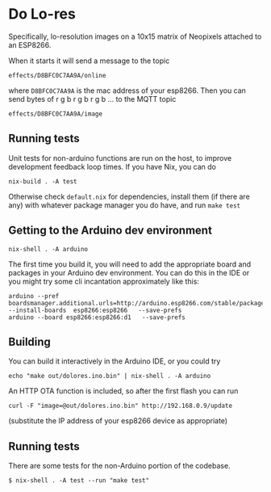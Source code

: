 # Do Lo-res

Specifically, lo-resolution images on a 10x15 matrix of Neopixels
attached to an ESP8266.

When it starts it will send a message to the topic

    effects/D8BFC0C7AA9A/online

where `D8BFC0C7AA9A` is the mac address of your esp8266. Then you can
send bytes of r g b r g b r g b ... to the MQTT topic

    effects/D8BFC0C7AA9A/image


## Running tests

Unit tests for non-arduino functions are run on the host, to improve
development feedback loop times.  If you have Nix, you can do

    nix-build . -A test

Otherwise check `default.nix` for dependencies, install them (if there
are any) with whatever package manager you do have, and run `make test`

## Getting to the Arduino dev environment

    nix-shell . -A arduino

The first time you build it, you will need to add the appropriate
board and packages in your Arduino dev environment. You can do this in the IDE
or you might try some cli incantation approximately like this:

    arduino --pref boardsmanager.additional.urls=http://arduino.esp8266.com/stable/package_esp8266com_index.json --install-boards  esp8266:esp8266   --save-prefs
    arduino --board esp8266:esp8266:d1   --save-prefs



## Building

You can build it interactively in the Arduino IDE, or you could try

    echo "make out/dolores.ino.bin" | nix-shell . -A arduino

An HTTP OTA function is included, so after the first flash you can run

    curl -F "image=@out/dolores.ino.bin" http://192.168.0.9/update

(substitute the IP address of your esp8266 device as appropriate)


## Running tests

There are some tests for the non-Arduino portion of the codebase.

    $ nix-shell . -A test --run "make test"
